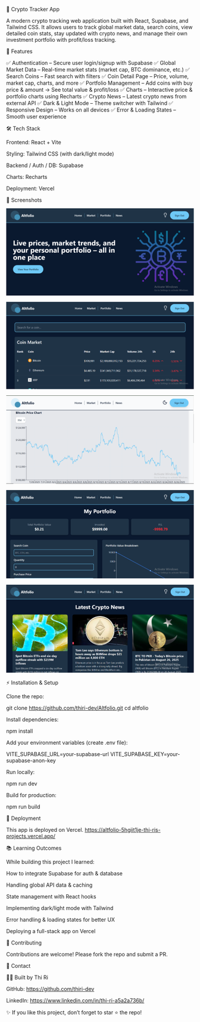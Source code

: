 🚀 Crypto Tracker App

A modern crypto tracking web application built with React, Supabase, and Tailwind CSS.
It allows users to track global market data, search coins, view detailed coin stats, stay updated with crypto news, and manage their own investment portfolio with profit/loss tracking.

🌟 Features

✅ Authentication – Secure user login/signup with Supabase
✅ Global Market Data – Real-time market stats (market cap, BTC dominance, etc.)
✅ Search Coins – Fast search with filters
✅ Coin Detail Page – Price, volume, market cap, charts, and more
✅ Portfolio Management – Add coins with buy price & amount → See total value & profit/loss
✅ Charts – Interactive price & portfolio charts using Recharts
✅ Crypto News – Latest crypto news from external API
✅ Dark & Light Mode – Theme switcher with Tailwind
✅ Responsive Design – Works on all devices
✅ Error & Loading States – Smooth user experience

🛠 Tech Stack

Frontend: React + Vite

Styling: Tailwind CSS (with dark/light mode)

Backend / Auth / DB: Supabase

Charts: Recharts

Deployment: Vercel

📸 Screenshots

![Home Page](./src/assets/altfolio-homepage.png)

![Coin Market Page](./src/assets/altfolio-marketpage.png)

![Coin Detail Page](./src/assets/altfolio-coindetailpage.png)

![Portfolio Page](./src/assets/altfolio-portfoliopage.png)

![News Page](./src/assets/altfolio-newspage.png)


⚡ Installation & Setup

Clone the repo:

git clone https://github.com/thiri-dev/Altfolio.git
cd altfolio


Install dependencies:

npm install


Add your environment variables (create .env file):

VITE_SUPABASE_URL=your-supabase-url
VITE_SUPABASE_KEY=your-supabase-anon-key


Run locally:

npm run dev


Build for production:

npm run build

🚀 Deployment

This app is deployed on Vercel.
https://altfolio-5hgiit1je-thi-ris-projects.vercel.app/

📚 Learning Outcomes

While building this project I learned:

How to integrate Supabase for auth & database

Handling global API data & caching

State management with React hooks

Implementing dark/light mode with Tailwind

Error handling & loading states for better UX

Deploying a full-stack app on Vercel

🤝 Contributing

Contributions are welcome! Please fork the repo and submit a PR.

📩 Contact

👩‍💻 Built by Thi Ri

GitHub: https://github.com/thiri-dev

LinkedIn: https://www.linkedin.com/in/thi-ri-a5a2a736b/

✨ If you like this project, don’t forget to star ⭐ the repo!